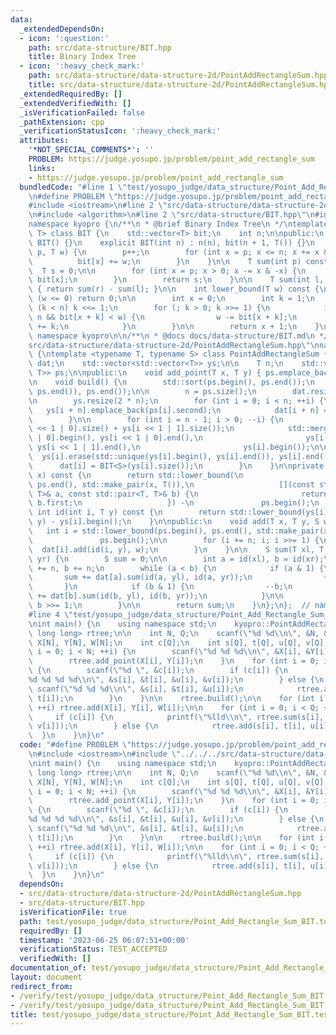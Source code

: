 ```yaml
---
data:
  _extendedDependsOn:
  - icon: ':question:'
    path: src/data-structure/BIT.hpp
    title: Binary Index Tree
  - icon: ':heavy_check_mark:'
    path: src/data-structure/data-structure-2d/PointAddRectangleSum.hpp
    title: src/data-structure/data-structure-2d/PointAddRectangleSum.hpp
  _extendedRequiredBy: []
  _extendedVerifiedWith: []
  _isVerificationFailed: false
  _pathExtension: cpp
  _verificationStatusIcon: ':heavy_check_mark:'
  attributes:
    '*NOT_SPECIAL_COMMENTS*': ''
    PROBLEM: https://judge.yosupo.jp/problem/point_add_rectangle_sum
    links:
    - https://judge.yosupo.jp/problem/point_add_rectangle_sum
  bundledCode: "#line 1 \"test/yosupo_judge/data_structure/Point_Add_Rectangle_Sum_BIT.test.cpp\"\
    \n#define PROBLEM \"https://judge.yosupo.jp/problem/point_add_rectangle_sum\"\n\
    #include <iostream>\n#line 2 \"src/data-structure/data-structure-2d/PointAddRectangleSum.hpp\"\
    \n#include <algorithm>\n#line 2 \"src/data-structure/BIT.hpp\"\n#include <vector>\n\
    namespace kyopro {\n/**\n * @brief Binary Index Tree\n */\ntemplate <typename\
    \ T> class BIT {\n    std::vector<T> bit;\n    int n;\n\npublic:\n    explicit\
    \ BIT() {}\n    explicit BIT(int n) : n(n), bit(n + 1, T()) {}\n    void add(int\
    \ p, T w) {\n        p++;\n        for (int x = p; x <= n; x += x & -x) {\n  \
    \          bit[x] += w;\n        }\n    }\n\n    T sum(int p) const {\n      \
    \  T s = 0;\n\n        for (int x = p; x > 0; x -= x & -x) {\n            s +=\
    \ bit[x];\n        }\n        return s;\n    }\n\n    T sum(int l, int r) const\
    \ { return sum(r) - sum(l); }\n\n    int lower_bound(T w) const {\n        if\
    \ (w <= 0) return 0;\n\n        int x = 0;\n        int k = 1;\n        while\
    \ (k < n) k <<= 1;\n        for (; k > 0; k >>= 1) {\n            if (x + k <=\
    \ n && bit[x + k] < w) {\n                w -= bit[x + k];\n                x\
    \ += k;\n            }\n        }\n\n        return x + 1;\n    }\n};\n};  //\
    \ namespace kyopro\n\n/**\n * @docs docs/data-structure/BIT.md\n */\n#line 4 \"\
    src/data-structure/data-structure-2d/PointAddRectangleSum.hpp\"\nnamespace kyopro\
    \ {\ntemplate <typename T, typename S> class PointAddRectangleSum {\n    std::vector<BIT<S>>\
    \ dat;\n    std::vector<std::vector<T>> ys;\n\n    T n;\n    std::vector<std::pair<T,\
    \ T>> ps;\n\npublic:\n    void add_point(T x, T y) { ps.emplace_back(x, y); }\n\
    \n    void build() {\n        std::sort(ps.begin(), ps.end());\n        ps.erase(std::unique(ps.begin(),\
    \ ps.end()), ps.end());\n\n        n = ps.size();\n        dat.resize(2 * n);\n\
    \n        ys.resize(2 * n);\n        for (int i = 0; i < n; ++i) {\n         \
    \   ys[i + n].emplace_back(ps[i].second);\n            dat[i + n] = BIT<S>(1);\n\
    \        }\n\n        for (int i = n - 1; i > 0; --i) {\n            ys[i].resize(ys[i\
    \ << 1 | 0].size() + ys[i << 1 | 1].size());\n            std::merge(ys[i << 1\
    \ | 0].begin(), ys[i << 1 | 0].end(),\n                       ys[i << 1 | 1].begin(),\
    \ ys[i << 1 | 1].end(),\n                       ys[i].begin());\n\n          \
    \  ys[i].erase(std::unique(ys[i].begin(), ys[i].end()), ys[i].end());\n      \
    \      dat[i] = BIT<S>(ys[i].size());\n        }\n    }\n\nprivate:\n    int id(T\
    \ x) const {\n        return std::lower_bound(\n                   ps.begin(),\
    \ ps.end(), std::make_pair(x, T()),\n                   [](const std::pair<T,\
    \ T>& a, const std::pair<T, T>& b) {\n                       return a.first <\
    \ b.first;\n                   }) -\n               ps.begin();\n    }\n\n   \
    \ int id(int i, T y) const {\n        return std::lower_bound(ys[i].begin(), ys[i].end(),\
    \ y) - ys[i].begin();\n    }\n\npublic:\n    void add(T x, T y, S w) {\n     \
    \   int i = std::lower_bound(ps.begin(), ps.end(), std::make_pair(x, y)) -\n \
    \               ps.begin();\n\n        for (i += n; i; i >>= 1) {\n          \
    \  dat[i].add(id(i, y), w);\n        }\n    }\n\n    S sum(T xl, T yl, T xr, T\
    \ yr) {\n        S sum = 0;\n\n        int a = id(xl), b = id(xr);\n        a\
    \ += n, b += n;\n        while (a < b) {\n            if (a & 1) {\n         \
    \       sum += dat[a].sum(id(a, yl), id(a, yr));\n                ++a;\n     \
    \       }\n            if (b & 1) {\n                --b;\n                sum\
    \ += dat[b].sum(id(b, yl), id(b, yr));\n            }\n\n            a >>= 1,\
    \ b >>= 1;\n        }\n\n        return sum;\n    }\n};\n};  // namespace kyopro\n\
    #line 4 \"test/yosupo_judge/data_structure/Point_Add_Rectangle_Sum_BIT.test.cpp\"\
    \nint main() {\n    using namespace std;\n    kyopro::PointAddRectangleSum<int,\
    \ long long> rtree;\n\n    int N, Q;\n    scanf(\"%d %d\\n\", &N, &Q);\n    int\
    \ X[N], Y[N], W[N];\n    int c[Q];\n    int s[Q], t[Q], u[Q], v[Q];\n    for (int\
    \ i = 0; i < N; ++i) {\n        scanf(\"%d %d %d\\n\", &X[i], &Y[i], &W[i]);\n\
    \        rtree.add_point(X[i], Y[i]);\n    }\n    for (int i = 0; i < Q; ++i)\
    \ {\n        scanf(\"%d \", &c[i]);\n        if (c[i]) {\n            scanf(\"\
    %d %d %d %d\\n\", &s[i], &t[i], &u[i], &v[i]);\n        } else {\n           \
    \ scanf(\"%d %d %d\\n\", &s[i], &t[i], &u[i]);\n            rtree.add_point(s[i],\
    \ t[i]);\n        }\n    }\n\n    rtree.build();\n\n    for (int i = 0; i < N;\
    \ ++i) rtree.add(X[i], Y[i], W[i]);\n\n    for (int i = 0; i < Q; ++i) {\n   \
    \     if (c[i]) {\n            printf(\"%lld\\n\", rtree.sum(s[i], t[i], u[i],\
    \ v[i]));\n        } else {\n            rtree.add(s[i], t[i], u[i]);\n      \
    \  }\n    }\n}\n"
  code: "#define PROBLEM \"https://judge.yosupo.jp/problem/point_add_rectangle_sum\"\
    \n#include <iostream>\n#include \"../../../src/data-structure/data-structure-2d/PointAddRectangleSum.hpp\"\
    \nint main() {\n    using namespace std;\n    kyopro::PointAddRectangleSum<int,\
    \ long long> rtree;\n\n    int N, Q;\n    scanf(\"%d %d\\n\", &N, &Q);\n    int\
    \ X[N], Y[N], W[N];\n    int c[Q];\n    int s[Q], t[Q], u[Q], v[Q];\n    for (int\
    \ i = 0; i < N; ++i) {\n        scanf(\"%d %d %d\\n\", &X[i], &Y[i], &W[i]);\n\
    \        rtree.add_point(X[i], Y[i]);\n    }\n    for (int i = 0; i < Q; ++i)\
    \ {\n        scanf(\"%d \", &c[i]);\n        if (c[i]) {\n            scanf(\"\
    %d %d %d %d\\n\", &s[i], &t[i], &u[i], &v[i]);\n        } else {\n           \
    \ scanf(\"%d %d %d\\n\", &s[i], &t[i], &u[i]);\n            rtree.add_point(s[i],\
    \ t[i]);\n        }\n    }\n\n    rtree.build();\n\n    for (int i = 0; i < N;\
    \ ++i) rtree.add(X[i], Y[i], W[i]);\n\n    for (int i = 0; i < Q; ++i) {\n   \
    \     if (c[i]) {\n            printf(\"%lld\\n\", rtree.sum(s[i], t[i], u[i],\
    \ v[i]));\n        } else {\n            rtree.add(s[i], t[i], u[i]);\n      \
    \  }\n    }\n}\n"
  dependsOn:
  - src/data-structure/data-structure-2d/PointAddRectangleSum.hpp
  - src/data-structure/BIT.hpp
  isVerificationFile: true
  path: test/yosupo_judge/data_structure/Point_Add_Rectangle_Sum_BIT.test.cpp
  requiredBy: []
  timestamp: '2023-06-25 06:07:51+00:00'
  verificationStatus: TEST_ACCEPTED
  verifiedWith: []
documentation_of: test/yosupo_judge/data_structure/Point_Add_Rectangle_Sum_BIT.test.cpp
layout: document
redirect_from:
- /verify/test/yosupo_judge/data_structure/Point_Add_Rectangle_Sum_BIT.test.cpp
- /verify/test/yosupo_judge/data_structure/Point_Add_Rectangle_Sum_BIT.test.cpp.html
title: test/yosupo_judge/data_structure/Point_Add_Rectangle_Sum_BIT.test.cpp
---
```

